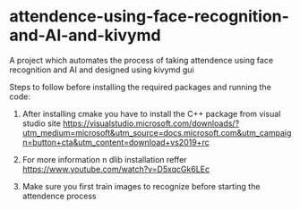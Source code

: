 # attendence-using-face-recognition-and-AI-and-kivymd
A project which automates the process of taking attendence using face recognition and AI and designed using kivymd gui



Steps to follow before installing the required packages and running the code:


1) After installing cmake you have to install the C++ package from visual studio site
https://visualstudio.microsoft.com/downloads/?utm_medium=microsoft&utm_source=docs.microsoft.com&utm_campaign=button+cta&utm_content=download+vs2019+rc


2) For more information n dlib installation  reffer https://www.youtube.com/watch?v=D5xqcGk6LEc


3) Make sure you first train images to recognize before starting the attendence process


